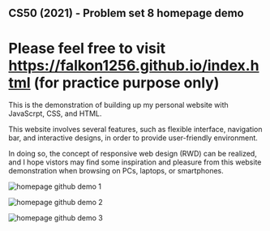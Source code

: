 ## CS50 (2021) - Problem set 8 homepage demo

# Please feel free to visit https://falkon1256.github.io/index.html (for practice purpose only)

This is the demonstration of building up my personal website with JavaScrpt, CSS, and HTML.

This website involves several features, such as flexible interface, navigation bar, and interactive designs, in order to provide user-friendly environment.

In doing so, the concept of responsive web design (RWD) can be realized, and I hope vistors may find some inspiration and pleasure from this website demonstration when browsing on PCs, laptops, or smartphones.

![homepage github demo 1](https://user-images.githubusercontent.com/92590630/193338864-6c886f9e-aaf8-4d17-8001-932456ad6ae2.gif)

![homepage github demo 2](https://user-images.githubusercontent.com/92590630/193338869-12928c56-11f6-4adb-9d63-d4707c0e2f43.gif)

![homepage github demo 3](https://user-images.githubusercontent.com/92590630/193338874-9364c0c9-b30e-49df-a9bf-2371ac6e2c42.gif)
